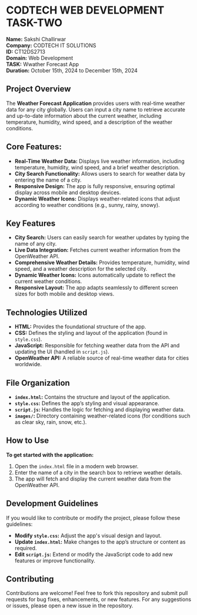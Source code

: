 # CODTECH WEB DEVELOPMENT TASK-TWO

**Name:** Sakshi Challirwar  
**Company:** CODTECH IT SOLUTIONS  
**ID:** CT12DS2713  
**Domain:** Web Development  
**TASK:** Wwather Forecast App  
**Duration:** October 15th, 2024 to December 15th, 2024  

## Project Overview
The **Weather Forecast Application** provides users with real-time weather data for any city globally. Users can input a city name to retrieve accurate and up-to-date information about the current weather, including temperature, humidity, wind speed, and a description of the weather conditions.

## Core Features:
- **Real-Time Weather Data:** Displays live weather information, including temperature, humidity, wind speed, and a brief weather description.
- **City Search Functionality:** Allows users to search for weather data by entering the name of a city.
- **Responsive Design:** The app is fully responsive, ensuring optimal display across mobile and desktop devices.
- **Dynamic Weather Icons:** Displays weather-related icons that adjust according to weather conditions (e.g., sunny, rainy, snowy).

## Key Features
- **City Search:** Users can easily search for weather updates by typing the name of any city.
- **Live Data Integration:** Fetches current weather information from the OpenWeather API.
- **Comprehensive Weather Details:** Provides temperature, humidity, wind speed, and a weather description for the selected city.
- **Dynamic Weather Icons:** Icons automatically update to reflect the current weather conditions.
- **Responsive Layout:** The app adapts seamlessly to different screen sizes for both mobile and desktop views.

## Technologies Utilized
- **HTML:** Provides the foundational structure of the app.
- **CSS:** Defines the styling and layout of the application (found in `style.css`).
- **JavaScript:** Responsible for fetching weather data from the API and updating the UI (handled in `script.js`).
- **OpenWeather API:** A reliable source of real-time weather data for cities worldwide.

## File Organization
- **`index.html`:** Contains the structure and layout of the application.
- **`style.css`:** Defines the app’s styling and visual appearance.
- **`script.js`:** Handles the logic for fetching and displaying weather data.
- **`images/`:** Directory containing weather-related icons (for conditions such as clear sky, rain, snow, etc.).

## How to Use
**To get started with the application:**
1. Open the `index.html` file in a modern web browser.
2. Enter the name of a city in the search box to retrieve weather details.
3. The app will fetch and display the current weather data from the OpenWeather API.

## Development Guidelines
If you would like to contribute or modify the project, please follow these guidelines:
- **Modify `style.css`:** Adjust the app's visual design and layout.
- **Update `index.html`:** Make changes to the app’s structure or content as required.
- **Edit `script.js`:** Extend or modify the JavaScript code to add new features or improve functionality.

## Contributing
Contributions are welcome! Feel free to fork this repository and submit pull requests for bug fixes, enhancements, or new features. For any suggestions or issues, please open a new issue in the repository.


